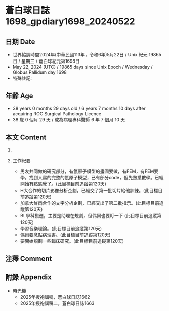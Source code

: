 [_metadata_:encoding]: - "utf-8"
[_metadata_:language]: - "zh-Hant-TW"
[_metadata_:fileformat]: - "markdown"
[_metadata_:MIME_type]: - "text/plain"
[_metadata_:markdown_version]: - "commonmark version 0.30"
[_metadata_:markdown_spec]: - "https://spec.commonmark.org/0.30/"

# 蒼白球日誌1698_gpdiary1698_20240522 #

## 日期 Date ##

* 世界協調時間2024年(中華民國113年，令和6年)5月22日 / Unix 紀元 19865 日 / 星期三 / 蒼白球紀元第1698日
* May 22, 2024 (UTC) / 19865 days since Unix Epoch / Wednesday / Globus Pallidum day 1698
* 特殊註記:

## 年齡 Age ##

* 38 years 0 months 29 days old / 6 years 7 months 10 days after acquiring ROC Surgical Pathology Licence
* 38 歲 0 個月 29 天 / 成為病理專科醫師 6 年 7 個月 10 天

## 本文 Content ##

1. 

2. 工作紀要

    - 男友共同做的研究部分，有氫原子模型的畫圖要做，有FEM，有FEM要學。找到人寫的完整的氫原子模型，已有部分code，但先熟悉數學。已經開始有點感覺了。(此目標目前追蹤第120天)
    - H大合作的切片影像分析企劃，已經交了第一批切片給他訓練。(此目標目前追蹤第120天)
    - 加拿大鮮肉合作的文字分析企劃，已經交出了第二批指示。(此目標目前追蹤第120天)
    - BL學科搬遷，主要是助理在規劃，但偶爾也要盯一下 (此目標目前追蹤第120天)
    - 學習音樂理論。(此目標目前追蹤第120天)
    - 偶爾要念點病理書。(此目標目前追蹤第120天)
    - 要開始規劃一些臨床研究。(此目標目前追蹤第120天)

## 注釋 Comment ##


## 附錄 Appendix ##

* 時光機
    - 2025年授袍講稿，蒼白球日誌1662
    - 2025年授袍講稿二，蒼白球日誌1663
